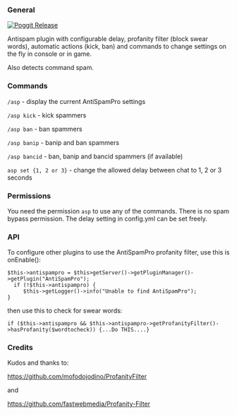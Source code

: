 ### General

[![Poggit Release](https://poggit.pmmp.io/shield.approved/AntiSpamPro)](https://poggit.pmmp.io/p/AntiSpamPro)

Antispam plugin with configurable delay, profanity filter (block swear words), automatic actions (kick, ban) and commands to change settings on the fly in console or in game.

Also detects command spam.

### Commands

`/asp` - display the current AntiSpamPro settings

`/asp kick` - kick spammers

`/asp ban` - ban spammers

`/asp banip` - banip and ban spammers

`/asp bancid` - ban, banip and bancid spammers (if available)

`asp set {1, 2 or 3}` - change the allowed delay between chat to 1, 2 or 3 seconds

### Permissions
You need the permission `asp` to use any of the commands. There is no spam bypass permission.
The delay setting in config.yml can be set freely.

### API
To configure other plugins to use the AntiSpamPro profanity filter, use this is onEnable():

```
$this->antispampro = $this>getServer()->getPluginManager()->getPlugin("AntiSpamPro");
  if (!$this->antispampro) {
     $this->getLogger()->info("Unable to find AntiSpamPro");
}
```

then use this to check for swear words:

```
if ($this->antispampro && $this->antispampro->getProfanityFilter()->hasProfanity($wordtocheck)) {...Do THIS....}
```

### Credits

Kudos and thanks to:

https://github.com/mofodojodino/ProfanityFilter

and

https://github.com/fastwebmedia/Profanity-Filter